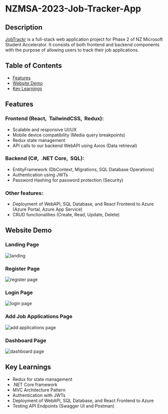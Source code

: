 # NZMSA-2023-Job-Tracker-App

## Description

[JobTrackr](https://jobtrackrapp.azurewebsites.net/) is a full-stack web application project for Phase 2 of NZ Microsoft Student Accelerator. It consists of both frontend and backend components with the purpose of allowing users to track their job applications. 

## Table of Contents

- [Features](#features)
- [Website Demo](#website-demo)
- [Key Learnings](#key-learnings)

## Features

### Frontend (React, &nbsp;TailwindCSS, &nbsp;Redux):
- Scalable and responsive UI/UX
- Mobile device compatibility (Media query breakpoints)
- Redux state management
- API calls to our backend WebAPI using Axios (Data retrieval)

### Backend (C#, &nbsp;.NET Core, &nbsp;SQL):
- EntityFramework (DbContext, Migrations, SQL Database Operations)
- Authentication using JWTs
- Password Hashing for password protection (Security) 

### Other features:
- Deployment of WebAPI, SQL Database, and React Frontend to Azure (Azure Portal, Azure App Service)
- CRUD functionalities (Create, Read, Update, Delete)

## Website Demo

### Landing Page
![landing](https://github.com/imjohnnyy/job-tracker-app/assets/87466526/b70b0a1c-c2e6-4043-8df3-1b34c8913144)

### Register Page
![register page](https://github.com/imjohnnyy/job-tracker-app/assets/87466526/c687df23-667d-4274-86ae-66c091ff1a0a)

### Login Page
![login page](https://github.com/imjohnnyy/job-tracker-app/assets/87466526/59b7b0f9-a791-46b1-9ec4-f154082c4885)

### Add Job Applications Page
![add applications page](https://github.com/imjohnnyy/job-tracker-app/assets/87466526/3f414582-c9e1-4d0a-acaf-6dbb579afec4)

### Dashboard Page
![dashboard page](https://github.com/imjohnnyy/job-tracker-app/assets/87466526/e91583fc-1bd0-440a-af8f-ceef6305e1a3)

## Key Learnings
- Redux for state management
- .NET Core framework
- MVC Architecture Pattern
- Authentication with JWTs
- Deployment of WebAPI, SQL Database, and React Frontend to Azure
- Testing API Endpoints (Swagger UI and Postman)

